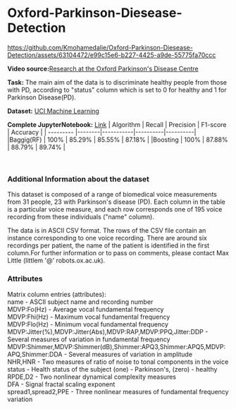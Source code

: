 # Oxford-Parkinson-Diesease-Detection 

<!-- ![image](https://github.com/Kmohamedalie/Oxford-Parkinson-Diesease-Detection/assets/63104472/a4673a89-67d5-40c8-b9b5-daf60e18293e) -->



https://github.com/Kmohamedalie/Oxford-Parkinson-Diesease-Detection/assets/63104472/e99c15e6-b227-4425-a9de-55775fa70ccc


**Video source:**[Research at the Oxford Parkinson's Disease Centre](https://www.youtube.com/watch?v=PHSAo5qd38A&t=66s) 



**Task:** The main aim of the data is to discriminate healthy people from those with PD, according to "status" column which is set to 0 for healthy and 1 for Parkinson Disease(PD). 


**Dataset:**  <a href="https://archive.ics.uci.edu/dataset/174/parkinsons">UCI Machine Learning</a>


**Complete JupyterNotebook:** [Link](https://github.com/Kmohamedalie/Oxford-Parkinson-Diesease-Detection/blob/master/Notebook/Parkinson's%20Oxford%20-%20SnapML(Random%20Forest%20vs%20Boosting%20Machine).ipynb)
| Algorithm | Recall | Precision | F1-score | Accuracy |
| --------- |--------|-----------|----------|----------|
|Baggig(RF) |  100%  |    85.29% |   85.55% |  87.18%  |
|Boosting   |  100%  |    87.88% |   88.79% |  89.74%  |
    

<br>

### **Additional Information about the dataset**
This dataset is composed of a range of biomedical voice measurements from 31 people, 23 with Parkinson's disease (PD). Each column in the table is a particular voice measure, and each row corresponds one of 195 voice recording from these individuals ("name" column). 

The data is in ASCII CSV format. The rows of the CSV file contain an instance corresponding to one voice recording. There are around six recordings per patient, the name of the patient is identified in the first column.For further information or to pass on comments, please contact Max Little (littlem '@' robots.ox.ac.uk).
<br>

### **Attributes**
Matrix column entries (attributes): <br>
name - ASCII subject name and recording number <br>
MDVP:Fo(Hz) - Average vocal fundamental frequency <br>
MDVP:Fhi(Hz) - Maximum vocal fundamental frequency <br>
MDVP:Flo(Hz) - Minimum vocal fundamental frequency  <br>
MDVP:Jitter(%),MDVP:Jitter(Abs),MDVP:RAP,MDVP:PPQ,Jitter:DDP - Several measures of variation in fundamental frequency <br>
MDVP:Shimmer,MDVP:Shimmer(dB),Shimmer:APQ3,Shimmer:APQ5,MDVP:APQ,Shimmer:DDA - Several measures of variation in amplitude <br>
NHR,HNR - Two measures of ratio of noise to tonal components in the voice     <br>
status - Health status of the subject (one) - Parkinson's, (zero) - healthy  <br>
RPDE,D2 - Two nonlinear dynamical complexity measures                          <br>
DFA - Signal fractal scaling exponent  <br>
spread1,spread2,PPE - Three nonlinear measures of fundamental frequency variation
